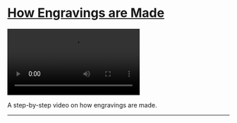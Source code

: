 # [How Engravings are Made](http://artsmia.github.io/griot/#/stories/1373)

<video src='http://cdn.dx.artsmia.org/videos/artstories/Printmaking_Processes-_Intaglio-Engraving.mp4'></video>

A step-by-step video on how engravings are made.

---
